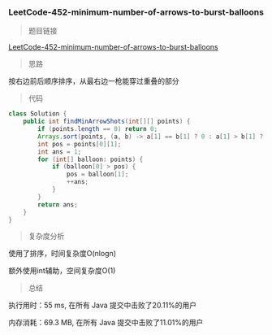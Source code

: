 ### LeetCode-452-minimum-number-of-arrows-to-burst-balloons

> 题目链接

[LeetCode-452-minimum-number-of-arrows-to-burst-balloons](https://leetcode-cn.com/problems/minimum-number-of-arrows-to-burst-balloons/)

> 思路

按右边前后顺序排序，从最右边一枪能穿过重叠的部分

> 代码

```java
class Solution {
    public int findMinArrowShots(int[][] points) {
        if (points.length == 0) return 0;
        Arrays.sort(points, (a, b) -> a[1] == b[1] ? 0 : a[1] > b[1] ? 1 : -1);
        int pos = points[0][1];
        int ans = 1;
        for (int[] balloon: points) {
            if (balloon[0] > pos) {
                pos = balloon[1];
                ++ans;
            }
        }
        return ans;
    }
}
```

> 复杂度分析

使用了排序，时间复杂度O(nlogn)

额外使用int辅助，空间复杂度O(1)

> 总结

执行用时：55 ms, 在所有 Java 提交中击败了20.11%的用户

内存消耗：69.3 MB, 在所有 Java 提交中击败了11.01%的用户
